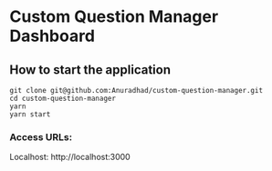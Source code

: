 # Custom Question Manager Dashboard

## How to start the application

```
git clone git@github.com:Anuradhad/custom-question-manager.git
cd custom-question-manager
yarn
yarn start
```

### Access URLs:

Localhost: http://localhost:3000
